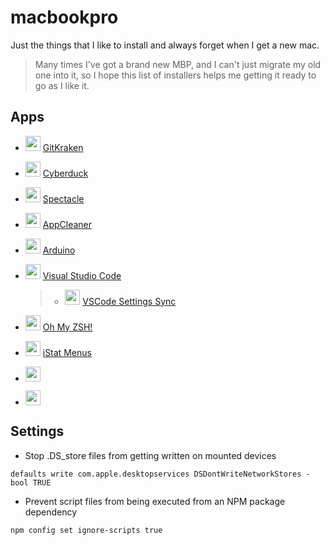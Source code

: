 # macbookpro
Just the things that I like to install and always forget when I get a new mac.

> Many times I've got a brand new MBP, and I can't just migrate my old one into it, so I hope this list of installers helps me getting it ready to go as I like it.

## Apps

* <img src="https://www.gitkraken.com/favicon.ico" width="24"> [GitKraken](https://www.gitkraken.com/download)

* <img src="https://cdn.cyberduck.io/favicon.ico" width="24"> [Cyberduck](https://cyberduck.io/download/)

* <img src="http://www.iconarchive.com/download/i90307/icons8/windows-8/Clothing-Glasses.ico" width="24"> [Spectacle](https://www.spectacleapp.com/)

* <img src="http://img.findmysoft.com/mac/ico/179.png" width="24"> [AppCleaner](https://freemacsoft.net/appcleaner/)

* <img src="https://www.arduino.cc/favicon.ico" width="24"> [Arduino](https://www.arduino.cc/en/Main/Software)

* <img src="https://code.visualstudio.com/favicon.ico" width="24"> [Visual Studio Code](https://code.visualstudio.com/docs/?dv=osx)

  > * <img src="https://marketplace.visualstudio.com/favicon.ico" width="24"> [VSCode Settings Sync](https://marketplace.visualstudio.com/items?itemName=Shan.code-settings-sync)

* <img src="https://ohmyz.sh/favicon.ico" width="24"> [Oh My ZSH!](https://ohmyz.sh/)

* <img src="https://bjango.com/favicon.ico" width="24"> [iStat Menus](https://bjango.com/mac/istatmenus/)

* <img src="" width="24"> []()

* <img src="" width="24"> []()

## Settings

* Stop .DS_store files from getting written on mounted devices
```
defaults write com.apple.desktopservices DSDontWriteNetworkStores -bool TRUE
```

* Prevent script files from being executed from an NPM package dependency
```
npm config set ignore-scripts true
```
